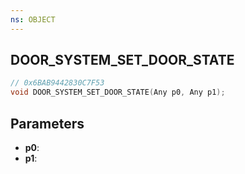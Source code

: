 ```yaml
---
ns: OBJECT
---
```

## DOOR_SYSTEM_SET_DOOR_STATE

```c
// 0x6BAB9442830C7F53
void DOOR_SYSTEM_SET_DOOR_STATE(Any p0, Any p1);
```

## Parameters
* **p0**:
* **p1**:
